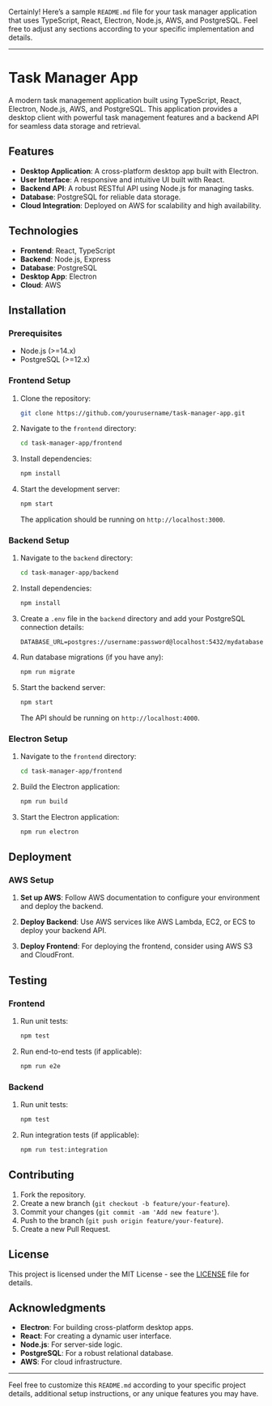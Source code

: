 Certainly! Here’s a sample `README.md` file for your task manager application that uses TypeScript, React, Electron, Node.js, AWS, and PostgreSQL. Feel free to adjust any sections according to your specific implementation and details.

---

# Task Manager App

A modern task management application built using TypeScript, React, Electron, Node.js, AWS, and PostgreSQL. This application provides a desktop client with powerful task management features and a backend API for seamless data storage and retrieval.

## Features

- **Desktop Application**: A cross-platform desktop app built with Electron.
- **User Interface**: A responsive and intuitive UI built with React.
- **Backend API**: A robust RESTful API using Node.js for managing tasks.
- **Database**: PostgreSQL for reliable data storage.
- **Cloud Integration**: Deployed on AWS for scalability and high availability.

## Technologies

- **Frontend**: React, TypeScript
- **Backend**: Node.js, Express
- **Database**: PostgreSQL
- **Desktop App**: Electron
- **Cloud**: AWS

## Installation

### Prerequisites

- Node.js (>=14.x)
- PostgreSQL (>=12.x)

### Frontend Setup

1. Clone the repository:

   ```sh
   git clone https://github.com/yourusername/task-manager-app.git
   ```

2. Navigate to the `frontend` directory:

   ```sh
   cd task-manager-app/frontend
   ```

3. Install dependencies:

   ```sh
   npm install
   ```

4. Start the development server:

   ```sh
   npm start
   ```

   The application should be running on `http://localhost:3000`.

### Backend Setup

1. Navigate to the `backend` directory:

   ```sh
   cd task-manager-app/backend
   ```

2. Install dependencies:

   ```sh
   npm install
   ```

3. Create a `.env` file in the `backend` directory and add your PostgreSQL connection details:

   ```plaintext
   DATABASE_URL=postgres://username:password@localhost:5432/mydatabase
   ```

4. Run database migrations (if you have any):

   ```sh
   npm run migrate
   ```

5. Start the backend server:

   ```sh
   npm start
   ```

   The API should be running on `http://localhost:4000`.

### Electron Setup

1. Navigate to the `frontend` directory:

   ```sh
   cd task-manager-app/frontend
   ```

2. Build the Electron application:

   ```sh
   npm run build
   ```

3. Start the Electron application:

   ```sh
   npm run electron
   ```

## Deployment

### AWS Setup

1. **Set up AWS**: Follow AWS documentation to configure your environment and deploy the backend.

2. **Deploy Backend**: Use AWS services like AWS Lambda, EC2, or ECS to deploy your backend API.

3. **Deploy Frontend**: For deploying the frontend, consider using AWS S3 and CloudFront.

## Testing

### Frontend

1. Run unit tests:

   ```sh
   npm test
   ```

2. Run end-to-end tests (if applicable):

   ```sh
   npm run e2e
   ```

### Backend

1. Run unit tests:

   ```sh
   npm test
   ```

2. Run integration tests (if applicable):

   ```sh
   npm run test:integration
   ```

## Contributing

1. Fork the repository.
2. Create a new branch (`git checkout -b feature/your-feature`).
3. Commit your changes (`git commit -am 'Add new feature'`).
4. Push to the branch (`git push origin feature/your-feature`).
5. Create a new Pull Request.

## License

This project is licensed under the MIT License - see the [LICENSE](LICENSE) file for details.

## Acknowledgments

- **Electron**: For building cross-platform desktop apps.
- **React**: For creating a dynamic user interface.
- **Node.js**: For server-side logic.
- **PostgreSQL**: For a robust relational database.
- **AWS**: For cloud infrastructure.

---

Feel free to customize this `README.md` according to your specific project details, additional setup instructions, or any unique features you may have.
